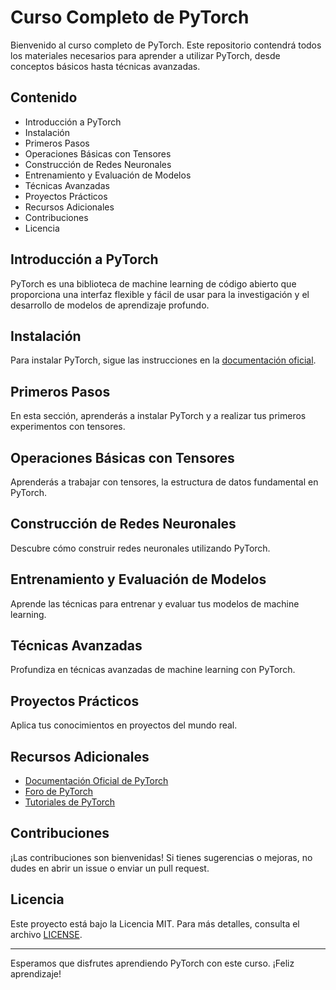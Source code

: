 # Curso Completo de PyTorch

Bienvenido al curso completo de PyTorch. Este repositorio contendrá todos los materiales necesarios para aprender a utilizar PyTorch, desde conceptos básicos hasta técnicas avanzadas.

## Contenido

- Introducción a PyTorch
- Instalación
- Primeros Pasos
- Operaciones Básicas con Tensores
- Construcción de Redes Neuronales
- Entrenamiento y Evaluación de Modelos
- Técnicas Avanzadas
- Proyectos Prácticos
- Recursos Adicionales
- Contribuciones
- Licencia

## Introducción a PyTorch

PyTorch es una biblioteca de machine learning de código abierto que proporciona una interfaz flexible y fácil de usar para la investigación y el desarrollo de modelos de aprendizaje profundo.

## Instalación

Para instalar PyTorch, sigue las instrucciones en la [documentación oficial](https://pytorch.org/get-started/locally/).

## Primeros Pasos

En esta sección, aprenderás a instalar PyTorch y a realizar tus primeros experimentos con tensores.

## Operaciones Básicas con Tensores

Aprenderás a trabajar con tensores, la estructura de datos fundamental en PyTorch.

## Construcción de Redes Neuronales

Descubre cómo construir redes neuronales utilizando PyTorch.

## Entrenamiento y Evaluación de Modelos

Aprende las técnicas para entrenar y evaluar tus modelos de machine learning.

## Técnicas Avanzadas

Profundiza en técnicas avanzadas de machine learning con PyTorch.

## Proyectos Prácticos

Aplica tus conocimientos en proyectos del mundo real.

## Recursos Adicionales

- [Documentación Oficial de PyTorch](https://pytorch.org/docs/stable/index.html)
- [Foro de PyTorch](https://discuss.pytorch.org/)
- [Tutoriales de PyTorch](https://pytorch.org/tutorials/)

## Contribuciones

¡Las contribuciones son bienvenidas! Si tienes sugerencias o mejoras, no dudes en abrir un issue o enviar un pull request.

## Licencia

Este proyecto está bajo la Licencia MIT. Para más detalles, consulta el archivo [LICENSE](LICENSE).

---

Esperamos que disfrutes aprendiendo PyTorch con este curso. ¡Feliz aprendizaje!
